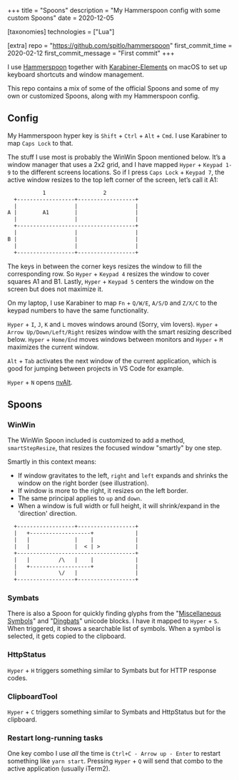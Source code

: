+++
title = "Spoons"
description = "My Hammerspoon config with some custom Spoons"
date = 2020-12-05

[taxonomies]
technologies = ["Lua"]

[extra]
repo = "https://github.com/spitlo/hammerspoon"
first_commit_time = 2020-02-12
first_commit_message = "First commit"
+++

I use [Hammerspoon](https://www.hammerspoon.org/) together with [Karabiner-Elements](https://karabiner-elements.pqrs.org/) on macOS to set up keyboard shortcuts and window management.

This repo contains a mix of some of the official Spoons and some of my own or customized Spoons, along with my Hammerspoon config.

## Config

My Hammerspoon hyper key is `Shift` + `Ctrl` + `Alt` + `Cmd`. I use Karabiner to map `Caps Lock` to that.

The stuff I use most is probably the WinWin Spoon mentioned below. It’s a window manager that uses a 2x2 grid, and I have mapped `Hyper` + `Keypad 1-9` to the different screens locations. So if I press `Caps Lock` + `Keypad 7`, the active window resizes to the top left corner of the screen, let’s call it A1:

```txt
           1                  2
  +------------------+------------------+
  |                  |                  |
A |        A1        |                  |
  |                  |                  |
  +-------------------------------------+
  |                  |                  |
B |                  |                  |
  |                  |                  |
  +------------------+------------------+
```

The keys in between the corner keys resizes the window to fill the corresponding row. So `Hyper` + `Keypad 4` resizes the window to cover squares A1 and B1. Lastly, `Hyper` + `Keypad 5` centers the window on the screen but does not maximize it.

On my laptop, I use Karabiner to map `Fn` + `Q/W/E`, `A/S/D` and `Z/X/C` to the keypad numbers to have the same functionality.

`Hyper` + `I`, `J`, `K` and `L` moves windows around (Sorry, vim lovers). `Hyper` + `Arrow Up/Down/Left/Right` resizes window with the smart resizing described below. `Hyper` + `Home/End` moves windows between monitors and `Hyper` + `M` maximizes the current window.

`Alt` + `Tab` activates the next window of the current application, which is good for jumping between projects in VS Code for example.

`Hyper` + `N` opens [nvAlt](https://brettterpstra.com/projects/nvalt/).

## Spoons

### WinWin

The WinWin Spoon included is customized to add a method, `smartStepResize`, that resizes the focused window "smartly" by one step.

Smartly in this context means:

- If window gravitates to the left, `right` and `left` expands and shrinks the window on the right border (see illustration).
- If window is more to the right, it resizes on the left border.
- The same principal applies to `up` and `down`.
- When a window is full width or full height, it will shrink/expand in the 'direction' direction.

```txt
  +------------------+------------------+
  |   +-------------------+             |
  |   |              |    |             |
  |   |              |  < | >           |
  +-------------------------------------+
  |   |         /\   |    |             |
  |   +-------------------+             |
  |             \/   |                  |
  +------------------+------------------+
```

### Symbats

There is also a Spoon for quickly finding glyphs from the "[Miscellaneous Symbols](https://en.wikipedia.org/wiki/Miscellaneous_Symbols)" and "[Dingbats](https://en.wikipedia.org/wiki/Dingbat#Dingbats_Unicode_block)" unicode blocks. I have it mapped to `Hyper` + `S`. When triggered, it shows a searchable list of symbols. When a symbol is selected, it gets copied to the clipboard.

### HttpStatus

`Hyper` + `H` triggers something similar to Symbats but for HTTP response codes.

### ClipboardTool

`Hyper` + `C` triggers something similar to Symbats and HttpStatus but for the clipboard.

### Restart long-running tasks

One key combo I use *all* the time is `Ctrl+C - Arrow up - Enter` to restart something like `yarn start`. Pressing `Hyper` + `Q` will send that combo to the active application (usually iTerm2).
